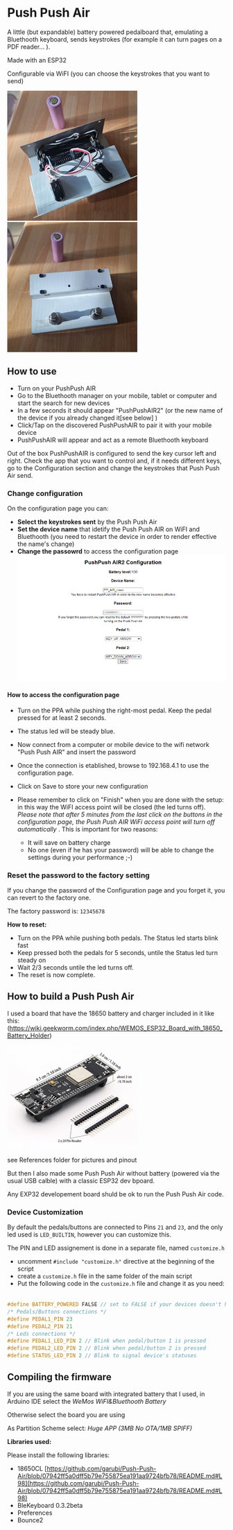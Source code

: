 # Push Push Air

A little (but expandable) battery powered pedalboard that, emulating a Bluethooth keyboard, sends keystrokes (for example it can turn pages on a PDF reader... ). 

Made with an ESP32

Configurable via WiFI (you can choose the keystrokes that you want to send)

![Push Push Air](Pictures/pushpushAir-battery-1.jpg)
![Push Push Air opened](Pictures/pushpushAir-battery-2.jpg)

## How to use ##
- Turn on your PushPush AIR
- Go to the Bluethooth manager on your mobile, tablet or computer and start the search for new devices
- In a few seconds it should appear "PushPushAIR2" (or the new name of the device if you already changed it[see below] )
- Click/Tap on the discovered PushPushAIR to pair it with your mobile device
- PushPushAIR will appear and act as a remote Bluethooth keyboard

Out of the box PushPushAIR is configured to send the key cursor left and right. Check the app that you want to control and, if it needs different keys, go to the Configuration section and change the keystrokes that Push Push Air send.

### Change configuration ###
On the configuration page you can:
 - **Select the keystrokes sent** by the Push Push Air
 - **Set the device name** that idetify the Push Push AIR on WiFI and Bluethooth (you need to restart the device in order to render effective the name's change)
 - **Change the passowrd** to access the configuration page
![alt text](Pictures/editor-animated-preview.gif)

#### How to access the configuration page ###
- Turn on the PPA while pushing the right-most pedal. Keep the pedal pressed for at least 2 seconds.
- The status led will be steady blue.
- Now connect from a computer or mobile device to the wifi network "Push Push AIR" and insert the password
- Once the connection is etablished, browse to 192.168.4.1 to use the configuration page.

- Click on Save to store your new configuration
- Please remember to click on "Finish" when you are done with the setup: in this way the WiFI access point will be closed (the led turns off). _Please note that after 5 minutes from the last click on the buttons in the configuration page, the Push Push AIR WiFi access point will turn off automatically_ . This is important for two reasons:
    - It will save on battery charge
    - No one (even if he has your password) will be able to change the settings during your performance ;-)
  
### Reset the password to the factory setting ###
 If you change the password of the Configuration page and you forget it, you can revert to the factory one.
 
 The factory password is: `12345678`

 **How to reset:**
 - Turn on the PPA while pushing both pedals. The Status led starts blink fast
 - Keep pressed both the pedals for 5 seconds, untile the Status led turn steady on
 - Wait 2/3 seconds untile the led turns off.
 - The reset is now complete. 
 
## How to build a Push Push Air ##

I used a board that have the 18650 battery and charger included in it like this:
(https://wiki.geekworm.com/index.php/WEMOS_ESP32_Board_with_18650_Battery_Holder)

![WEMOS_ESP32_Board_with_18650_Battery_Holder](Pictures/ESP32-Board-with-18650-PICTURE_small.jpg)

see References folder for pictures and pinout

But then I also made some Push Push Air without battery (powered via the usual USB calble) with a classic ESP32 dev bpoard.

Any EXP32 developement board shuld be ok to run the Push Push Air code. 

### Device Customization ###
By default the pedals/buttons are connected to Pins `21` and `23`, and the only led used is `LED_BUILTIN`, however you can customize this.

The PIN and LED assignement is done in a separate file, named `customize.h`

- uncomment `#include "customize.h"` directive at the beginning of the script
- create a `customize.h` file in the same folder of the main script
- Put the following code in the `customize.h` file and change it as you need:

```C++

#define BATTERY_POWERED FALSE // set to FALSE if your devices doesn't have a battery otherwise omit it or set tu TRUE
/* Pedals/Buttons connections */
#define PEDAL1_PIN 23
#define PEDAL2_PIN 21
/* Leds connections */
#define PEDAL1_LED_PIN 2 // Blink when pedal/button 1 is pressed
#define PEDAL2_LED_PIN 2 // Blink when pedal/button 2 is pressed
#define STATUS_LED_PIN 2 // Blink to signal device's statuses
```


## Compiling the firmware ##
 
If you are using the same board with integrated battery that I used,  in Arduino IDE select the 
 _WeMos WiFI&Bluethooth Battery_

Otherwise select the board you are using
 
As Partition Scheme select:
 _Huge APP (3MB No OTA/1MB SPIFF)_

**Libraries used:**

Please install the following libraries:

- 18650CL [https://github.com/garubi/Push-Push-Air/blob/07942ff5a0dff5b79e755875ea191aa9724bfb78/README.md#L98](https://github.com/garubi/Push-Push-Air/blob/07942ff5a0dff5b79e755875ea191aa9724bfb78/README.md#L98)
- BleKeyboard 0.3.2beta
- Preferences
- Bounce2

 

 